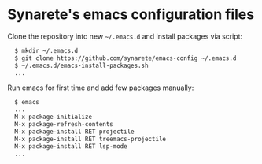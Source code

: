 # Synarete's emacs configuration files

Clone the repository into new `~/.emacs.d` and install packages via script:

```sh
  $ mkdir ~/.emacs.d
  $ git clone https://github.com/synarete/emacs-config ~/.emacs.d
  $ ~/.emacs.d/emacs-install-packages.sh
  ...
```

Run emacs for first time and add few packages manually:

```sh
  $ emacs
  ...
  M-x package-initialize
  M-x package-refresh-contents
  M-x package-install RET projectile
  M-x package-install RET treemacs-projectile
  M-x package-install RET lsp-mode
  ...
```

